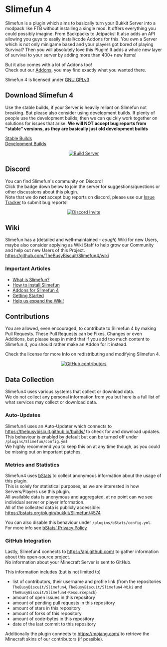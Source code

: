 # Slimefun 4
Slimefun is a plugin which aims to basically turn your Bukkit Server into a modpack like FTB without installing a single mod. It offers everything you could possibly imagine. From Backpacks to Jetpacks!
It also adds an API allowing you guys to easily install/code Addons for this.
You own a Server which is not only minigame based and your players got bored of playing Survival?
Then you will absolutely love this Plugin! 
It adds a whole new layer of survival to your server by adding more than 400+ new Items!

But it also comes with a lot of Addons too!<br>
Check out our [Addons](https://github.com/TheBusyBiscuit/Slimefun4/wiki/Addons), you may find exactly what you wanted there.

Slimefun 4 is licensed under 
[GNU GPLv3](https://github.com/TheBusyBiscuit/Slimefun4/blob/master/LICENSE)

## Download Slimefun 4
Use the stable builds, if your Server is heavily reliant on Slimefun not breaking.
But please also consider using development builds. If plenty of people use the development builds, then we can quickly work together on solutions for issues that arise.
**We will NOT accept bug reports from "stable" versions, as they are basically just old development builds**

[Stable Builds](https://thebusybiscuit.github.io/builds/TheBusyBiscuit/Slimefun4/stable/)<br>
[Development Builds](https://thebusybiscuit.github.io/builds/TheBusyBiscuit/Slimefun4/master/)

<p align="center">
  <a href="https://thebusybiscuit.github.io/builds/TheBusyBiscuit/Slimefun4/master/">
    <img src="https://thebusybiscuit.github.io/builds/TheBusyBiscuit/Slimefun4/master/badge.svg" alt="Build Server"/>
  </a>
</p>

## Discord
You can find Slimefun's community on Discord!<br>
Click the badge down below to join the server for suggestions/questions or other discussions about this plugin.<br>
Note that we do **not** accept bug reports on discord, please use our [Issue Tracker](https://github.com/TheBusyBiscuit/Slimefun4/issues) to submit bug reports!

<p align="center">
  <a href="https://discord.gg/fsD4Bkh">
    <img src="https://img.shields.io/discord/565557184348422174?color=7289DA&label=Discord&style=for-the-badge" alt="Discord Invite"/>
  </a>
</p>

## Wiki
Slimefun has a (detailed and well-maintained - *cough*) Wiki for new Users, maybe also consider
applying as Wiki Staff to help grow our Community and help out new Users of this Project.
https://github.com/TheBusyBiscuit/Slimefun4/wiki

### Important Articles
* [What is Slimefun?](https://github.com/TheBusyBiscuit/Slimefun4/wiki/Slimefun-in-a-nutshell)
* [How to install Slimefun](https://github.com/TheBusyBiscuit/Slimefun4/wiki/Installing-Slimefun)
* [Addons for Slimefun 4](https://github.com/TheBusyBiscuit/Slimefun4/wiki/Addons)
* [Getting Started](https://github.com/TheBusyBiscuit/Slimefun4/wiki/Getting-Started)
* [Help us expand the Wiki!](https://github.com/TheBusyBiscuit/Slimefun4/wiki/Expanding-the-Wiki)

## Contributions
You are allowed, even encouraged, to contribute to Slimefun 4 by making Pull Requests.
These Pull Requests can be Fixes, Changes or even Additions, but please keep in mind that
if you add too much content to Slimefun 4, you should rather make an Addon for it instead.

Check the license for more Info on redistributing and modifying Slimefun 4.

<p align="center">
  <a href="https://github.com/TheBusyBiscuit/Slimefun4/graphs/contributors">
    <img alt="GitHub contributors" src="https://img.shields.io/github/contributors/TheBusyBiscuit/Slimefun4?style=for-the-badge">
  </a>
</p>

## Data Collection
Slimefun4 uses various systems that collect or download data.<br>
We do not collect any personal information from you but here is a full list of what services may collect or download data.

### Auto-Updates
Slimefun4 uses an Auto-Updater which connects to https://thebusybiscuit.github.io/builds/ to check for and download updates.<br>
This behaviour is enabled by default but can be turned off under `/plugins/Slimefun/config.yml`<br>
We highly recommend you to keep this on at any time though, as you could be missing out on important patches.

### Metrics and Statistics
Slimefun4 uses [bStats](https://bstats.org/plugin/bukkit/Slimefun/4574) to collect anonymous information about the usage of this plugin.<br>
This is solely for statistical purposes, as we are interested in how Servers/Players use this plugin.<br>
All available data is anonymous and aggregated, at no point can we see individual server or player information.<br>
All of the collected data is publicly accessible: https://bstats.org/plugin/bukkit/Slimefun/4574

You can also disable this behaviour under `/plugins/bStats/config.yml`.<br>
For more info see [bStats' Privacy Policy](https://bstats.org/privacy-policy)

### GitHub Integration
Lastly, Slimefun4 connects to https://api.github.com/ to gather information about this open-source project.<br>
No information about your Minecraft Server is sent to GitHub.

This information includes (but is not limited to)
* list of contributors, their username and profile link (from the repositories `TheBusyBiscuit/Slimefun4`, `TheBusyBiscuit/Slimefun4-Wiki` and `TheBusyBiscuit/Slimefun4-Resourcepack`)
* amount of open issues in this repository
* amount of pending pull requests in this repository
* amount of stars in this repository
* amount of forks of this repository
* amount of code-bytes in this repository
* date of the last commit to this repository

Additionally the plugin connects to https://mojang.com/ to retrieve the Minecraft skins of our contributors (if possible).
